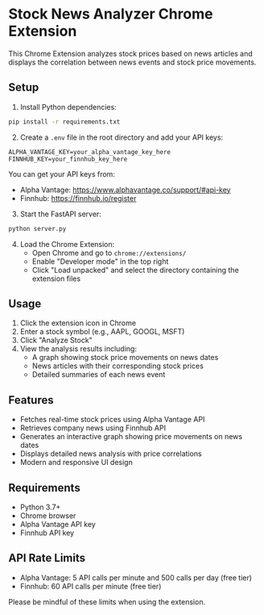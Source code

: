 # Stock News Analyzer Chrome Extension

This Chrome Extension analyzes stock prices based on news articles and displays the correlation between news events and stock price movements.

## Setup

1. Install Python dependencies:
```bash
pip install -r requirements.txt
```

2. Create a `.env` file in the root directory and add your API keys:
```
ALPHA_VANTAGE_KEY=your_alpha_vantage_key_here
FINNHUB_KEY=your_finnhub_key_here
```

You can get your API keys from:
- Alpha Vantage: https://www.alphavantage.co/support/#api-key
- Finnhub: https://finnhub.io/register

3. Start the FastAPI server:
```bash
python server.py
```

4. Load the Chrome Extension:
   - Open Chrome and go to `chrome://extensions/`
   - Enable "Developer mode" in the top right
   - Click "Load unpacked" and select the directory containing the extension files

## Usage

1. Click the extension icon in Chrome
2. Enter a stock symbol (e.g., AAPL, GOOGL, MSFT)
3. Click "Analyze Stock"
4. View the analysis results including:
   - A graph showing stock price movements on news dates
   - News articles with their corresponding stock prices
   - Detailed summaries of each news event

## Features

- Fetches real-time stock prices using Alpha Vantage API
- Retrieves company news using Finnhub API
- Generates an interactive graph showing price movements on news dates
- Displays detailed news analysis with price correlations
- Modern and responsive UI design

## Requirements

- Python 3.7+
- Chrome browser
- Alpha Vantage API key
- Finnhub API key

## API Rate Limits

- Alpha Vantage: 5 API calls per minute and 500 calls per day (free tier)
- Finnhub: 60 API calls per minute (free tier)

Please be mindful of these limits when using the extension. 